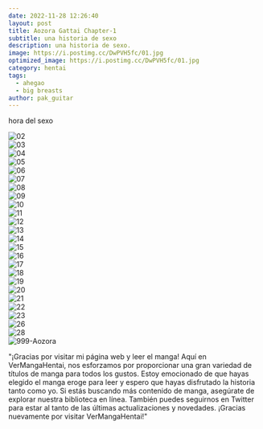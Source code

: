 ```yaml
---
date: 2022-11-28 12:26:40
layout: post
title: Aozora Gattai Chapter-1
subtitle: una historia de sexo 
description: una historia de sexo.
image: https://i.postimg.cc/DwPVH5fc/01.jpg
optimized_image: https://i.postimg.cc/DwPVH5fc/01.jpg
category: hentai
tags:
  - ahegao
  - big breasts
author: pak_guitar
---
```

hora del sexo

<img src="https://i.postimg.cc/2j1Dy4Tz/02.jpg" alt="02"/><br/>
<img src="https://i.postimg.cc/mZzvBT2k/03.jpg" alt="03"/><br/>
<img src="https://i.postimg.cc/VvCpRWHn/04.jpg" alt="04"/><br/>
<img src="https://i.postimg.cc/vH5CxXnd/05.jpg" alt="05"/><br/>
<img src="https://i.postimg.cc/DwFHrsQ4/06.jpg" alt="06"/><br/>
<img src="https://i.postimg.cc/0yf3cQZW/07.jpg" alt="07"/><br/>
<img src="https://i.postimg.cc/FFM2Kw7Z/08.jpg" alt="08"/><br/>
<img src="https://i.postimg.cc/nLSWfPyq/09.jpg" alt="09"/><br/>
<img src="https://i.postimg.cc/QtBy8qDw/10.jpg" alt="10"/><br/>
<img src="https://i.postimg.cc/HWX66nkw/11.jpg" alt="11"/><br/>
<img src="https://i.postimg.cc/905JW5Jw/12.jpg" alt="12"/><br/>
<img src="https://i.postimg.cc/021BvmBX/13.jpg" alt="13"/><br/>
<img src="https://i.postimg.cc/pL2chvxD/14.jpg" alt="14"/><br/>
<img src="https://i.postimg.cc/4xBLp0Nj/15.jpg" alt="15"/><br/>
<img src="https://i.postimg.cc/2S8TjxFG/16.jpg" alt="16"/><br/>
<img src="https://i.postimg.cc/43y8P1Yy/17.jpg" alt="17"/><br/>
<img src="https://i.postimg.cc/7Y4md45p/18.jpg" alt="18"/><br/>
<img src="https://i.postimg.cc/FRcVCCNr/19.jpg" alt="19"/><br/>
<img src="https://i.postimg.cc/RhLQ43W2/20.jpg" alt="20"/><br/>
<img src="https://i.postimg.cc/PrKz7wsw/21.jpg" alt="21"/><br/>
<img src="https://i.postimg.cc/J7NQbFpK/22.jpg" alt="22"/><br/>
<img src="https://i.postimg.cc/pL6QWMdV/23.jpg" alt="23"/><br/>
<img src="https://i.postimg.cc/Sxs7bxkt/26.jpg" alt="26"/><br/>
<img src="https://i.postimg.cc/cCSMp7LQ/28.jpg" alt="28"/><br/>
<img src="https://i.postimg.cc/ZKJxjLgm/999-Aozora.jpg" alt="999-Aozora"/><br/>


"¡Gracias por visitar mi página web y leer el manga! Aquí en VerMangaHentai, nos esforzamos por proporcionar una gran variedad de títulos de manga para todos los gustos. Estoy emocionado de que hayas elegido el manga eroge para leer y espero que hayas disfrutado la historia tanto como yo. Si estás buscando más contenido de manga, asegúrate de explorar nuestra biblioteca en línea. También puedes seguirnos en Twitter para estar al tanto de las últimas actualizaciones y novedades. ¡Gracias nuevamente por visitar VerMangaHentai!"
















